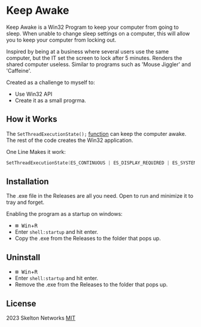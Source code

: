 # Keep Awake

Keep Awake is a Win32 Program to keep your computer from going to sleep. When unable to change sleep settings on a computer, this will allow you to keep your computer from locking out.

Inspired by being at a business where several users use the same computer, but the IT set the screen to lock after 5 minutes. Renders the shared computer useless. Similar to programs such as 'Mouse Jiggler' and 'Caffeine'.

Created as a challenge to myself to:
- Use Win32 API
- Create it as a small progrma.

## How it Works

The ```SetThreadExecutionState();``` [function](https://learn.microsoft.com/en-us/windows/win32/api/winbase/nf-winbase-setthreadexecutionstate) can keep the computer awake. The rest of the code creates the Win32 application.

One Line Makes it work:
```C++
SetThreadExecutionState(ES_CONTINUOUS | ES_DISPLAY_REQUIRED | ES_SYSTEM_REQUIRED);
```


## Installation

The .exe file in the Releases are all you need. Open to run and minimize it to tray and forget.

Enabling the program as a startup on windows:

- <kbd>⊞ Win</kbd>+<kbd>R</kbd>
- Enter ```shell:startup``` and hit enter.
- Copy the .exe from the Releases to the folder that pops up.


## Uninstall


- <kbd>⊞ Win</kbd>+<kbd>R</kbd>
- Enter ```shell:startup``` and hit enter.
- Remove the .exe from the Releases to the folder that pops up.


## License

2023 Skelton Networks [MIT](./LICENSE)

